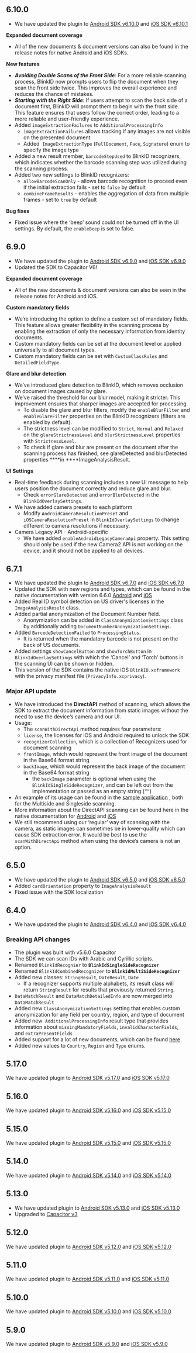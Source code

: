## 6.10.0

- We have updated the plugin to [Android SDK v6.10.0](https://github.com/BlinkID/blinkid-android/releases/tag/v6.10.0) and [iOS SDK v6.10.1](https://github.com/BlinkID/blinkid-ios/releases/tag/v6.10.1)

**Expanded document coverage**

- All of the new documents & document versions can also be found in the release notes for native Android and iOS SDKs.

**New features**

- ***Avoiding Double Scans of the Front Side***: For a more reliable scanning process, BlinkID now prompts users to flip the document when they scan the front side twice. This improves the overall experience and reduces the chance of mistakes.
- ***Starting with the Right Side***: If users attempt to scan the back side of a document first, BlinkID will prompt them to begin with the front side. This feature ensures that users follow the correct order, leading to a more reliable and user-friendly experience.
- Added `imageExtractionFailures` to `AdditionalProcessingInfo`
    - `imageExtractionFailures` allows tracking if any images are not visible on the presented document
    - Added  `ImageExtractionType` (`FullDocument`, `Face`, `Signature`) enum to specify the image type
- Added a new result member, `barcodeStepUsed` to BlinkID recognizers, which indicates whether the barcode scanning step was utilized during the scanning process.
- Added two new settings to BlinkID recognizers:
    - `allowBarcodeScanOnly` - allows barcode recognition to proceed even if the initial extraction fails - set to `false` by default
    - `combineFrameResults` - enables the aggregation of data from multiple frames - set to `true` by default

**Bug fixes**

- Fixed issue where the ‘beep’ sound could not be turned off in the UI settings. By default, the `enableBeep` is set to false.

## 6.9.0

- We have updated the plugin to [Android SDK v6.9.0](https://github.com/BlinkID/blinkid-android/releases/tag/v6.9.0) and [iOS SDK v6.9.0](https://github.com/BlinkID/blinkid-ios/releases/tag/v6.9.0)
- Updated the SDK to Capacitor V6!

**Expanded document coverage**

- All of the new documents & document versions can also be seen in the release notes for Android and iOS.

**Custom mandatory fields**

- We’re introducing the option to define a custom set of mandatory fields. This feature allows greater flexibility in the scanning process by enabling the extraction of only the necessary information from identity documents.
- Custom mandatory fields can be set at the document level or applied universally to all document types.
- Custom mandatory fields can be set with `CustomClassRules` and `DetailedFieldType`.

**Glare and blur detection**

- We’ve introduced glare detection to BlinkID, which removes occlusion on document images caused by glare.
- We’ve raised the threshold for our blur model, making it stricter. This improvement ensures that sharper images are accepted for processing.
    - To disable the glare and blur filters, modify the `enableBlurFilter` and `enableGlareFilter` properties on the BlinkID recognizers (filters are enabled by default).
    - The strictness level can be modified to `Strict`, `Normal` and `Relaxed` on the `glareStrictnessLevel` and `blurStrictnessLevel` properties with `StrictnessLevel`.
    - To check if glare and blur are present on the document after the scanning process has finished, see glareDetected and blurDetected properties ****in ****ImageAnalysisResult.

**UI Settings**

- Real-time feedback during scanning includes a new UI message to help users position the document correctly and reduce glare and blur.
    - Check `errorGlareDetected` and `errorBlurDetected` in the `BlinkIdOverlaySettings`.
- We have added camera presets to each platform
    - Modify `AndroidCameraResolutionPreset` and `iOSCameraResolutionPreset` in `BlinkIdOverlaySettings` to change different to camera resolutions if necessary.
- Camera Legacy API - Android-specific
    - We have added `enableAndroidLegacyCameraApi` property. This setting should only be used if the new Camera2 API is not working on the device, and it should not be applied to all devices.

## 6.7.1

- We have updated the plugin to [Android SDK v6.7.0](https://github.com/BlinkID/blinkid-android/releases/tag/v6.7.0) and [iOS SDK v6.7.0](https://github.com/BlinkID/blinkid-ios/releases/tag/v6.7.0)
- Updated the SDK with new regions and types, which can be found in the native documentation with version 6.6.0 [Android](https://github.com/BlinkID/blinkid-android/releases/tag/v6.6.0) and [iOS](https://github.com/BlinkID/blinkid-ios/releases/tag/v6.6.0)
- Added Real ID symbol detection on US driver's licenses in the `ImageAnalysisResult` class.
- Added partial anonymization of the Document Number field.
    - Anonymization can be added in `ClassAnonymizationSettings` class by additionally adding `DocumentNumberAnonymizationSettings`.
- Added `BarcodeDetectionFailed` to `ProcessingStatus`.
    - It is returned when the mandatory barcode is not present on the back of US documents.
- Added settings `showCancelButton` and `showTorchButton` in `BlinkIdOverlaySettings` with which the ‘Cancel’ and ‘Torch’ buttons in the scanning UI can be shown or hidden.
- This version of the SDK contains the native iOS `BlinkID.xcframework` with the privacy manifest file (`PrivacyInfo.xcprivacy`).

### Major API update

- We have introduced the **DirectAPI** method of scanning, which allows the SDK to extract the document information from static images without the need to use the device’s camera and our UI.
- Usage:
    - The `scanWithDirectApi` method requires four parameters:
    - `license`, the licenses for iOS and Android required to unlock the SDK
    - `recognizerCollection`, which is a collection of Recognizers used for document scanning
    - `frontImage`, which would represent the front image of the document in the Base64 format string
    - `backImage`,  which would represent the back image of the document in the Base64 format string
        - the `backImage` parameter is optional when using the `BlinkIdSingleSideRecognizer`, and can be left out from the implementation or passed as an empty string (`””`)
- An example of its usage can be found in the [sample application](https://github.com/BlinkID/blinkid-capacitor/blob/master/sample_files/home.page.ts) , both for the Multiside and Singleside scanning. 
- More information about the DirectAPI scanning can be found here in the native documentation for [Android](https://github.com/BlinkID/blinkid-android?tab=readme-ov-file#direct-api) and [iOS](https://github.com/BlinkID/blinkid-ios?tab=readme-ov-file#direct-api-processing)
- We still recommend using our ‘regular’ way of scanning with the camera, as static images can sometimes be in lower-quality which can cause SDK extraction error. It would be best to use the `scanWithDirectApi` method when using the device’s camera is not an option.

## 6.5.0
- We have updated the plugin to [Android SDK v6.5.0](https://github.com/BlinkID/blinkid-android/releases/tag/v6.5.0) and [iOS SDK v6.5.0](https://github.com/BlinkID/blinkid-ios/releases/tag/v6.5.0)
- Added `cardOrientation` property to `ImageAnalysisResult`
- Fixed issue with the SDK localization

## 6.4.0
- We have updated the plugin to [Android SDK v6.4.0](https://github.com/BlinkID/blinkid-android/releases/tag/v6.4.0) and [iOS SDK v6.4.0](https://github.com/BlinkID/blinkid-ios/releases/tag/v6.4.0)

### Breaking API changes

- The plugin was built with v5.6.0 Capacitor
- The SDK we can scan IDs with Arabic and Cyrillic scripts.
- Renamed `BlinkIdRecognier` to **`BlinkIdSingleSideRecognizer`**
- Renamed `BlinkIdCombinedRecognizer` to **`BlinkIdMultiSideRecognizer`**
- Added new classes: `StringResult`, `DateResult`, `Date`
    - If a recognizer supports multiple alphabets, its result class will return `StringResult` for results that previously returned `String`.
- `DataMatchResult` and `DataMatchDetailedInfo` are now merged into `DataMatchResult`
- Added new `ClassAnonymizationSettings` setting that enables custom anonymization for any field per country, region, and type of document
- Added new  `AdditionalProcessingInfo` result type that provides information about `missingMandatoryFields`, `invalidCharacterFields`, and `extraPresentFields`
- Added support for a lot of new documents, which can be found [here](https://github.com/BlinkID/blinkid-android/blob/master/documentation/BlinkIDRecognizer.md)
- Added new values to `Country`, `Region` and `Type` enums.

## 5.17.0

We have updated plugin to [Android SDK v5.17.0](https://github.com/BlinkID/blinkid-android/releases/tag/v5.17.0) and [iOS SDK v5.17.0](https://github.com/BlinkID/blinkid-ios/releases/tag/v5.17.0)

## 5.16.0

We have updated plugin to [Android SDK v5.16.0](https://github.com/BlinkID/blinkid-android/releases/tag/v5.16.0) and [iOS SDK v5.15.0](https://github.com/BlinkID/blinkid-ios/releases/tag/v5.16.0)

## 5.15.0

We have updated plugin to [Android SDK v5.15.0](https://github.com/BlinkID/blinkid-android/releases/tag/v5.15.0) and [iOS SDK v5.15.0](https://github.com/BlinkID/blinkid-ios/releases/tag/v5.15.0)

## 5.14.0

We have updated plugin to [Android SDK v5.14.0](https://github.com/BlinkID/blinkid-android/releases/tag/v5.14.0) and [iOS SDK v5.14.0](https://github.com/BlinkID/blinkid-ios/releases/tag/v5.14.0)

## 5.13.0

- We have updated plugin to [Android SDK v5.13.0](https://github.com/BlinkID/blinkid-android/releases/tag/v5.13.0) and [iOS SDK v5.13.0](https://github.com/BlinkID/blinkid-ios/releases/tag/v5.13.0)
- Upgraded to [Capacitor v3](https://capacitorjs.com/docs/updating/3-0)

## 5.12.0

We have updated plugin to [Android SDK v5.12.0](https://github.com/BlinkID/blinkid-android/releases/tag/v5.12.0) and [iOS SDK v5.12.0](https://github.com/BlinkID/blinkid-ios/releases/tag/v5.12.0)

## 5.11.0

We have updated plugin to [Android SDK v5.11.0](https://github.com/BlinkID/blinkid-android/releases/tag/v5.11.0) and [iOS SDK v5.11.0](https://github.com/BlinkID/blinkid-ios/releases/tag/v5.11.0)

## 5.10.0

We have updated plugin to [Android SDK v5.10.0](https://github.com/BlinkID/blinkid-android/releases/tag/v5.10.0) and [iOS SDK v5.10.0](https://github.com/BlinkID/blinkid-ios/releases/tag/v5.10.0)


## 5.9.0

We have updated plugin to [Android SDK v5.9.0](https://github.com/BlinkID/blinkid-android/releases/tag/v5.9.0) and [iOS SDK v5.9.0](https://github.com/BlinkID/blinkid-ios/releases/tag/v5.9.0)

